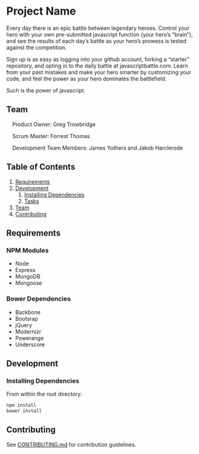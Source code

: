 
# Project Name

Every day there is an epic battle between legendary heroes.  Control your hero with your own pre-submitted javascript function (your hero’s “brain”), and see the results of each day’s battle as your hero’s prowess is tested against the competition.

Sign up is as easy as logging into your github account, forking a “starter” repository, and opting in to the daily battle at javascriptbattle.com.  Learn from your past mistakes and make your hero smarter by customizing your code, and feel the power as your hero dominates the battlefield.

Such is the power of javascript.

## Team

&nbsp;&nbsp;&nbsp;&nbsp;Product Owner: Greg Trowbridge

&nbsp;&nbsp;&nbsp;&nbsp;Scrum Master: Forrest Thomas

&nbsp;&nbsp;&nbsp;&nbsp;Development Team Members: James Yothers and Jakob Harclerode

## Table of Contents

1. [Requirements](#requirements)
2. [Development](#development)
    1. [Installing Dependencies](#installing-dependencies)
    1. [Tasks](#tasks)
3. [Team](#team)
4. [Contributing](#contributing)


## Requirements
### NPM Modules
- Node 
- Express
- MongoDB
- Mongoose

### Bower Dependencies
- Backbone
- Bootsrap
- jQuery
- Modernizr
- Powerange
- Underscore

## Development

### Installing Dependencies

From within the root directory:

```sh
npm install
bower install
```

## Contributing

See [CONTRIBUTING.md](CONTRIBUTING.md) for contribution guidelines.

